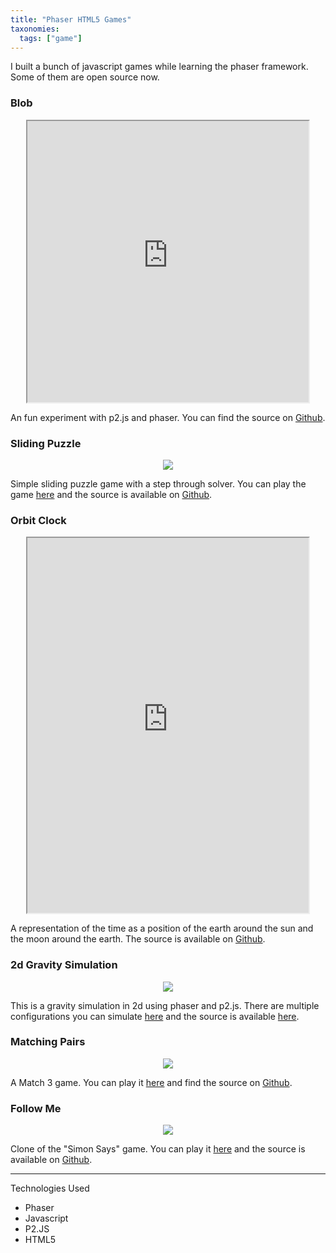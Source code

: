```yaml
---
title: "Phaser HTML5 Games"
taxonomies:
  tags: ["game"]
---
```


I built a bunch of javascript games while learning the phaser framework. Some of them are open source now.

### Blob

<center><iframe height="450" width="450" src="https://www.sandeepnambiar.com/Blob/"></iframe></center>

An fun experiment with p2.js and phaser. You can find the source on [Github](https://github.com/gamedolphin/Blob).

### Sliding Puzzle

<center><img src="/images/sliding_puzzle.png"/></center>

Simple sliding puzzle game with a step through solver. You can play the game [here](https://www.sandeepnambiar.com/sliding_puzzle/) and the source is available on [Github](https://github.com/gamedolphin/sliding_puzzle).

### Orbit Clock

<center><iframe height="600" width="450" src="https://www.sandeepnambiar.com/Orbit-Clock/"></iframe></center>

A representation of the time as a position of the earth around the sun and the moon around the earth. The source is available on [Github](https://github.com/gamedolphin/Orbit-Clock).

### 2d Gravity Simulation

<center><img src="/images/grav_sim.png"/></center>

This is a gravity simulation in 2d using phaser and p2.js. There are multiple configurations you can simulate [here](https://www.sandeepnambiar.com/2d-gravitational-simulation/) and the source is available [here](https://github.com/gamedolphin/2d-gravitational-simulation).

### Matching Pairs

<center><img src="/images/matching_pairs.png"/></center>

A Match 3 game. You can play it [here](https://www.sandeepnambiar.com/matching-pairs/) and find the source on [Github](https://github.com/gamedolphin/matching-pairs).

### Follow Me

<center><img src="/images/follow_me.png"/></center>

Clone of the "Simon Says" game. You can play it [here](https://www.sandeepnambiar.com/follow_me_javascript_simon_clone/) and the source is available on [Github](https://github.com/gamedolphin/follow_me_javascript_simon_clone).

---

Technologies Used

- Phaser
- Javascript
- P2.JS
- HTML5

